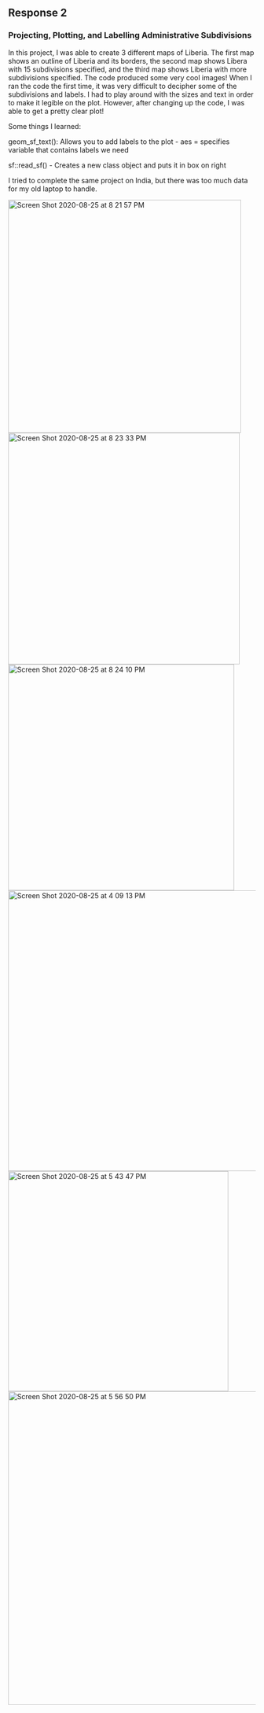 ## Response 2

### Projecting, Plotting, and Labelling Administrative Subdivisions


In this project, I was able to create 3 different maps of Liberia. The first map shows an outline of Liberia and its borders, the second map shows Libera with 15 subdivisions specified, and the third map shows Liberia with more subdivisions specified. The code produced some very cool images! When I ran the code the first time, it was very difficult to decipher some of the subdivisions and labels. I had to play around with the sizes and text in order to make it legible on the plot. However, after changing up the code, I was able to get a pretty clear plot! 

Some things I learned:

geom_sf_text(): Allows you to add labels to the plot -  aes = specifies variable that contains labels we need

sf::read_sf() - Creates a new class object and puts it in box on right 

I tried to complete the same project on India, but there was too much data for my old laptop to handle. 

<img width="474" alt="Screen Shot 2020-08-25 at 8 21 57 PM" src="https://user-images.githubusercontent.com/60228365/91241411-ce03bb00-e712-11ea-8f3a-0a8b8c84e73b.png">

<img width="471" alt="Screen Shot 2020-08-25 at 8 23 33 PM" src="https://user-images.githubusercontent.com/60228365/91241413-cfcd7e80-e712-11ea-9ae5-1fe9ef873b03.png">

<img width="460" alt="Screen Shot 2020-08-25 at 8 24 10 PM" src="https://user-images.githubusercontent.com/60228365/91241417-d22fd880-e712-11ea-9b3d-d1d9e892684e.png">


<img width="571" alt="Screen Shot 2020-08-25 at 4 09 13 PM" src="https://user-images.githubusercontent.com/60228365/91241421-d3f99c00-e712-11ea-946d-41fa044a2f16.png">


<img width="448" alt="Screen Shot 2020-08-25 at 5 43 47 PM" src="https://user-images.githubusercontent.com/60228365/91241425-d65bf600-e712-11ea-8564-c5f05583b8fe.png">


<img width="638" alt="Screen Shot 2020-08-25 at 5 56 50 PM" src="https://user-images.githubusercontent.com/60228365/91241433-d825b980-e712-11ea-8536-e81819965693.png">
